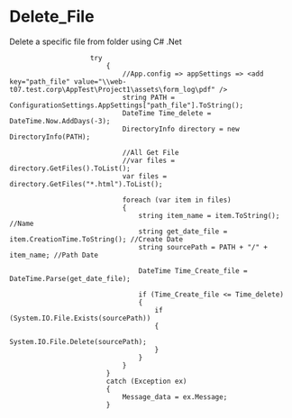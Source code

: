 # Delete_File
Delete a specific file from folder using C# .Net

                        try
                            {
                                //App.config => appSettings => <add key="path_file" value="\\web-t07.test.corp\AppTest\Project1\assets\form_log\pdf" />
                                string PATH = ConfigurationSettings.AppSettings["path_file"].ToString();
                                DateTime Time_delete = DateTime.Now.AddDays(-3);
                                DirectoryInfo directory = new DirectoryInfo(PATH);

                                //All Get File
                                //var files = directory.GetFiles().ToList(); 
                                var files = directory.GetFiles("*.html").ToList();

                                foreach (var item in files)
                                {
                                    string item_name = item.ToString(); //Name
                                    string get_date_file = item.CreationTime.ToString(); //Create Date
                                    string sourcePath = PATH + "/" + item_name; //Path Date

                                    DateTime Time_Create_file = DateTime.Parse(get_date_file);

                                    if (Time_Create_file <= Time_delete)
                                    {
                                        if (System.IO.File.Exists(sourcePath))
                                        {
                                            System.IO.File.Delete(sourcePath);
                                        }
                                    }
                                }
                            }
                            catch (Exception ex)
                            {
                                Message_data = ex.Message;
                            }
